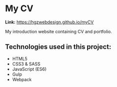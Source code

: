 # My CV

**Link:** https://hgzwebdesign.github.io/myCV

My introduction website containing CV and portfolio.

## Technologies used in this project:
- HTML5
- CSS3 & SASS
- JavaScript (ES6)
- Gulp
- Webpack
